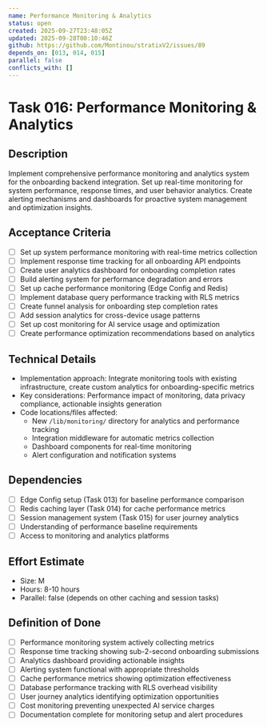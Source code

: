```yaml
---
name: Performance Monitoring & Analytics
status: open
created: 2025-09-27T23:48:05Z
updated: 2025-09-28T00:10:46Z
github: https://github.com/Montinou/stratixV2/issues/89
depends_on: [013, 014, 015]
parallel: false
conflicts_with: []
---
```


# Task 016: Performance Monitoring & Analytics

## Description
Implement comprehensive performance monitoring and analytics system for the onboarding backend integration. Set up real-time monitoring for system performance, response times, and user behavior analytics. Create alerting mechanisms and dashboards for proactive system management and optimization insights.

## Acceptance Criteria
- [ ] Set up system performance monitoring with real-time metrics collection
- [ ] Implement response time tracking for all onboarding API endpoints
- [ ] Create user analytics dashboard for onboarding completion rates
- [ ] Build alerting system for performance degradation and errors
- [ ] Set up cache performance monitoring (Edge Config and Redis)
- [ ] Implement database query performance tracking with RLS metrics
- [ ] Create funnel analysis for onboarding step completion rates
- [ ] Add session analytics for cross-device usage patterns
- [ ] Set up cost monitoring for AI service usage and optimization
- [ ] Create performance optimization recommendations based on analytics

## Technical Details
- Implementation approach: Integrate monitoring tools with existing infrastructure, create custom analytics for onboarding-specific metrics
- Key considerations: Performance impact of monitoring, data privacy compliance, actionable insights generation
- Code locations/files affected:
  - New `/lib/monitoring/` directory for analytics and performance tracking
  - Integration middleware for automatic metrics collection
  - Dashboard components for real-time monitoring
  - Alert configuration and notification systems

## Dependencies
- [ ] Edge Config setup (Task 013) for baseline performance comparison
- [ ] Redis caching layer (Task 014) for cache performance metrics
- [ ] Session management system (Task 015) for user journey analytics
- [ ] Understanding of performance baseline requirements
- [ ] Access to monitoring and analytics platforms

## Effort Estimate
- Size: M
- Hours: 8-10 hours
- Parallel: false (depends on other caching and session tasks)

## Definition of Done
- [ ] Performance monitoring system actively collecting metrics
- [ ] Response time tracking showing sub-2-second onboarding submissions
- [ ] Analytics dashboard providing actionable insights
- [ ] Alerting system functional with appropriate thresholds
- [ ] Cache performance metrics showing optimization effectiveness
- [ ] Database performance tracking with RLS overhead visibility
- [ ] User journey analytics identifying optimization opportunities
- [ ] Cost monitoring preventing unexpected AI service charges
- [ ] Documentation complete for monitoring setup and alert procedures